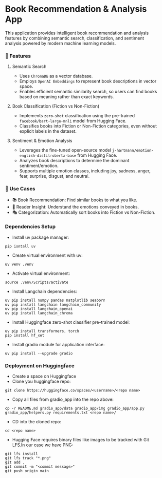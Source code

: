 # Book Recommendation & Analysis App

This application provides intelligent book recommendation and analysis features by combining semantic search, classification, and sentiment analysis powered by modern machine learning models.

### 🚀 Features
1. Semantic Search
    * Uses `ChromaDB` as a vector database.
    * Employs `OpenAI Embeddings` to represent book descriptions in vector space.
    * Enables efficient semantic similarity search, so users can find books based on meaning rather than exact keywords.

2. Book Classification (Fiction vs Non-Fiction)
    * Implements `zero-shot` classification using the pre-trained `facebook/bart-large-mnli` model from Hugging Face.
    * Classifies books into Fiction or Non-Fiction categories, even without explicit labels in the dataset.

3. Sentiment & Emotion Analysis
    * Leverages the fine-tuned open-source model `j-hartmann/emotion-english-distilroberta-base` from Hugging Face.
    * Analyzes book descriptions to determine the dominant sentiment/emotion.
    * Supports multiple emotion classes, including joy, sadness, anger, fear, surprise, disgust, and neutral.

### 📌 Use Cases
* 📚 Book Recommendation: Find similar books to what you like.
* 🧠 Reader Insight: Understand the emotions conveyed in books.
* 🎭 Categorization: Automatically sort books into Fiction vs Non-Fiction.

### Dependencies Setup
* Install uv package manager:
```{bash}
pip isntall uv
```
* Create virtual environment with uv:
```{bash}
uv venv .venv
```
* Activate virtual environment:
```{bash}
source .venv/Scripts/activate
```
* Install Langchain dependencies:
```{bash}
uv pip install numpy pandas matplotlib seaborn
uv pip install langchain langchain_community
uv pip install langchain_openai
uv pip install langchain_chroma
```

* Install Huggingface zero-shot classifier pre-trained model:
```{bash}
uv pip install transformers, torch
pip install hf_xet
```

* Install gradio module for application interface:
```{bash}
uv pip install --upgrade gradio
```

### Deployment on Huggingface
* Create a space on Huggingface
* Clone you huggingface repo:
```{bash}
git clone https://huggingface.co/spaces/<username>/<repo name>
```
* Copy all files from gradio_app into the repo above:
```{bash}
cp -r README.md gradio_app/data gradio_app/img gradio_app/app.py gradio_app/helpers.py requirements.txt <repo name>/
```
* CD into the cloned repo:
```{bash}
cd <repo name>
```
* Hugging Face requires binary files like images to be tracked with Git LFS.In our case we have PNG:
```{bash}
git lfs install
git lfs track "*.png"
git add .
git commit -m "<commit message>"
git push origin main
```